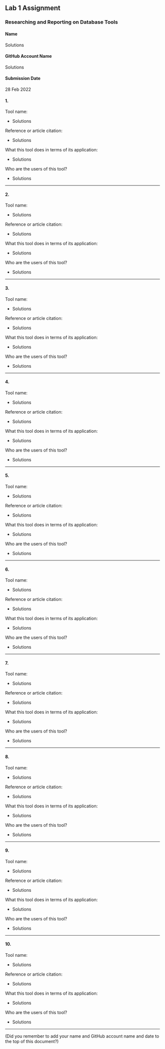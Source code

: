 ## Lab 1 Assignment
### Researching and Reporting on Database Tools

#### Name
Solutions

#### GitHub Account Name
Solutions

#### Submission Date
28 Feb 2022



#### 1.

Tool name:
 - Solutions

Reference or article citation:
 - Solutions

What this tool does in terms of its application:
 - Solutions

Who are the users of this tool?
 - Solutions

---



#### 2.

Tool name:
 - Solutions

Reference or article citation:
 - Solutions

What this tool does in terms of its application:
 - Solutions

Who are the users of this tool?
 - Solutions

---



#### 3.

Tool name:
 - Solutions

Reference or article citation:
 - Solutions

What this tool does in terms of its application:
 - Solutions

Who are the users of this tool?
 - Solutions

---



#### 4.

Tool name:
 - Solutions

Reference or article citation:
 - Solutions

What this tool does in terms of its application:
 - Solutions

Who are the users of this tool?
 - Solutions

---



#### 5.

Tool name:
 - Solutions

Reference or article citation:
 - Solutions

What this tool does in terms of its application:
 - Solutions

Who are the users of this tool?
 - Solutions

---



#### 6.

Tool name:
 - Solutions

Reference or article citation:
 - Solutions

What this tool does in terms of its application:
 - Solutions

Who are the users of this tool?
 - Solutions

---



#### 7.

Tool name:
 - Solutions

Reference or article citation:
 - Solutions

What this tool does in terms of its application:
 - Solutions

Who are the users of this tool?
 - Solutions

---



#### 8.

Tool name:
 - Solutions

Reference or article citation:
 - Solutions

What this tool does in terms of its application:
 - Solutions

Who are the users of this tool?
 - Solutions

---



#### 9.

Tool name:
 - Solutions

Reference or article citation:
 - Solutions

What this tool does in terms of its application:
 - Solutions

Who are the users of this tool?
 - Solutions

---



#### 10.

Tool name:
 - Solutions

Reference or article citation:
 - Solutions

What this tool does in terms of its application:
 - Solutions

Who are the users of this tool?
 - Solutions

---





(Did you remember to add your name and GitHub account name and date to the top of this document?)
